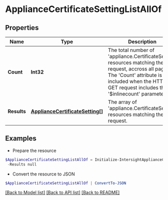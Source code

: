 # ApplianceCertificateSettingListAllOf
## Properties

Name | Type | Description | Notes
------------ | ------------- | ------------- | -------------
**Count** | **Int32** | The total number of &#39;appliance.CertificateSetting&#39; resources matching the request, accross all pages. The &#39;Count&#39; attribute is included when the HTTP GET request includes the &#39;$inlinecount&#39; parameter. | [optional] 
**Results** | [**ApplianceCertificateSetting[]**](ApplianceCertificateSetting.md) | The array of &#39;appliance.CertificateSetting&#39; resources matching the request. | [optional] 

## Examples

- Prepare the resource
```powershell
$ApplianceCertificateSettingListAllOf = Initialize-IntersightApplianceCertificateSettingListAllOf  -Count null `
 -Results null
```

- Convert the resource to JSON
```powershell
$ApplianceCertificateSettingListAllOf | ConvertTo-JSON
```

[[Back to Model list]](../README.md#documentation-for-models) [[Back to API list]](../README.md#documentation-for-api-endpoints) [[Back to README]](../README.md)

